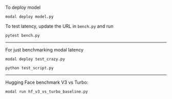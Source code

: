 To deploy model

```
modal deploy model.py
```

To test latency, update the URL in `bench.py` and run

```
pytest bench.py
```

------------------------

For just benchmarking modal latency

```
modal deploy test_crazy.py
```

```
python test_script.py
```



------------------------
Hugging Face benchmark V3 vs Turbo:
```
modal run hf_v3_vs_turbo_baseline.py
```
